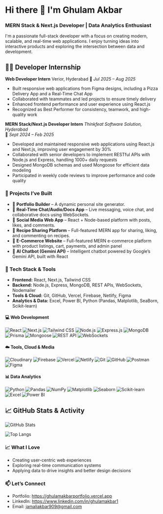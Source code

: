 # Hi there 👋 I'm Ghulam Akbar

### MERN Stack & Next.js Developer | Data Analytics Enthusiast

I'm a passionate full-stack developer with a focus on creating modern, scalable, and real-time web applications. I enjoy turning ideas into interactive products and exploring the intersection between data and development.

## 🧑‍💻 Developer Internship  
**Web Developer Intern**
Verior, Hyderabad
📅 *Jul 2025 – Aug 2025*

- Built responsive web applications from Figma designs, including a Pizza Delivery App and a Real-Time Chat App
- Collaborated with teammates and led projects to ensure timely delivery
- Enhanced frontend performance and user experience using React.js
- Recognized as Best Performer for consistency, teamwork, and high-quality work
  
**MERN Stack/Next.js Developer Intern** 
*Thinkfeat Software Solution, Hyderabad*  
📅 *Sept 2024 – Feb 2025*

- Developed and maintained responsive web applications using React.js and Next.js, improving user engagement by 30%
- Collaborated with senior developers to implement RESTful APIs with Node.js and Express, handling 1000+ daily requests
- Designed MongoDB schemas and used Mongoose for efficient data modeling
- Participated in weekly code reviews to improve performance and code quality
### 💼 Projects I’ve Built
- 🧰 **Portfolio Builder** – A dynamic personal site generator.
- 💬 **Real-Time Chat/Audio/Docs App** – Live messaging, voice chat, and collaborative docs using WebSockets.
- 📱 **Social Media Web App** – React + Node-based platform with posts, likes, and comments.
- 🍲 **Recipe Sharing Platform** – Full-featured MERN app for sharing, liking, and commenting on recipes.
- 🛒 **E-Commerce Website** – Full-featured MERN e-commerce platform with product listings, cart, payments, and admin panel  
- 💬 **AI Chatbot (Gemini API)** – Intelligent chatbot powered by Google’s Gemini API, built with React 

### 🧠 Tech Stack & Tools
- **Frontend:** React, Next.js, Tailwind CSS
- **Backend:** Node.js, Express, MongoDB, REST APIs, WebSockets, Nodemailer
- **Tools & Cloud:** Git, GitHub, Vercel, Firebase, Netlify, Figma
- **Analytics & Data:** Excel, Power BI, Python (Pandas, Matplotlib, SeaBorn, Scikit-learn)


#### 💻 Web Development

![React](https://img.shields.io/badge/React-20232A?style=for-the-badge&logo=react&logoColor=61DAFB)
![Next.js](https://img.shields.io/badge/Next.js-000000?style=for-the-badge&logo=next.js&logoColor=white)
![Tailwind CSS](https://img.shields.io/badge/TailwindCSS-0ea5e9?style=for-the-badge&logo=tailwindcss&logoColor=white)
![Node.js](https://img.shields.io/badge/Node.js-3C873A?style=for-the-badge&logo=node.js&logoColor=white)
![Express.js](https://img.shields.io/badge/Express.js-404D59?style=for-the-badge&logo=express&logoColor=white)
![MongoDB](https://img.shields.io/badge/MongoDB-10aa50?style=for-the-badge&logo=mongodb&logoColor=white)
![Prisma](https://img.shields.io/badge/Prisma-2D3748?style=for-the-badge&logo=prisma&logoColor=white)
![Mongoose](https://img.shields.io/badge/Mongoose-800000?style=for-the-badge&logoColor=white)
![REST API](https://img.shields.io/badge/REST_API-FF6C37?style=for-the-badge&logo=fastapi&logoColor=white)
![WebSockets](https://img.shields.io/badge/WebSockets-35495E?style=for-the-badge&logo=socket.io&logoColor=white)

#### ☁️ Tools, Cloud & Media

![Cloudinary](https://img.shields.io/badge/Cloudinary-3448C5?style=for-the-badge&logo=cloudinary&logoColor=white)
![Firebase](https://img.shields.io/badge/Firebase-FFCA28?style=for-the-badge&logo=firebase&logoColor=black)
![Vercel](https://img.shields.io/badge/Vercel-000000?style=for-the-badge&logo=vercel&logoColor=white)
![Netlify](https://img.shields.io/badge/Netlify-00C7B7?style=for-the-badge&logo=netlify&logoColor=white)
![Git](https://img.shields.io/badge/Git-F05032?style=for-the-badge&logo=git&logoColor=white)
![GitHub](https://img.shields.io/badge/GitHub-181717?style=for-the-badge&logo=github&logoColor=white)
![Postman](https://img.shields.io/badge/Postman-FF6C37?style=for-the-badge&logo=postman&logoColor=white)
![Figma](https://img.shields.io/badge/Figma-000000?style=for-the-badge&logo=figma&logoColor=white)

#### 📊 Data Analytics

![Python](https://img.shields.io/badge/Python-3776AB?style=for-the-badge&logo=python&logoColor=white)
![Pandas](https://img.shields.io/badge/Pandas-150458?style=for-the-badge&logo=pandas&logoColor=white)
![NumPy](https://img.shields.io/badge/Numpy-013243?style=for-the-badge&logo=numpy&logoColor=white)
![Matplotlib](https://img.shields.io/badge/Matplotlib-11557c?style=for-the-badge&logo=matplotlib&logoColor=white)
![Seaborn](https://img.shields.io/badge/Seaborn-5A7D9A?style=for-the-badge)
![Scikit-learn](https://img.shields.io/badge/Scikit--Learn-F7931E?style=for-the-badge&logo=scikit-learn&logoColor=white)
![Excel](https://img.shields.io/badge/Excel-217346?style=for-the-badge&logo=microsoft-excel&logoColor=white)
![Power BI](https://img.shields.io/badge/Power%20BI-F2C811?style=for-the-badge&logo=powerbi&logoColor=black)


## 📈 GitHub Stats & Activity

![GitHub Stats](https://github-readme-stats.vercel.app/api?username=akbar909&show_icons=true&theme=radical)

![Top Langs](https://github-readme-stats.vercel.app/api/top-langs/?username=akbar909&layout=compact&theme=radical)


### 📈 What I Love
- Creating user-centric web experiences
- Exploring real-time communication systems
- Applying data to drive insights and better design decisions

### 📫 Let’s Connect
- Portfolio: https://ghulamakbarportfolio.vercel.app
- LinkedIn: https://www.linkedin.com/in/ghulamakbar1
- Email: jamaliakbar909@gmail.com
